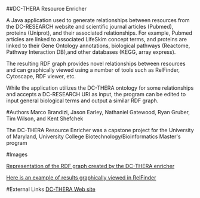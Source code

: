 ##DC-THERA Resource Enricher

A Java application used to generate relationships between resources from the DC-RESEARCH website and scientific journal articles (Pubmed), proteins (Uniprot), and their associated relationships. 
For example, Pubmed articles are linked to associated LifeSkim concept terms, and proteins are linked to their Gene Ontology annotations, biological pathways (Reactome, Pathway Interaction DB),and other databases (KEGG, array express).

The resulting RDF graph provides novel relationships between resources and can graphically viewed using a number of tools such as RelFinder, Cytoscape, RDF viewer, etc.

While the application utilizes the DC-THERA ontology for some relationships and accepts a DC-RESEARCH URI as input, the program can be edited to input general biological terms and output a similar RDF graph.

#Authors
Marco Brandizi, Jason Earley, Nathaniel Gatewood, Ryan Gruber, Tim Wilson, and Kent Shefchek

The DC-THERA Resource Enricher was a capstone project for the University of Maryland, University College
Biotechnology/Bioinformatics Master's program


#Images

[Representation of the RDF graph created by the DC-THERA enricher](https://github.com/UMUC-Capstone-Project/IntelliLeaf-Resource-Enricher/blob/master/images/RDFGraph.JPG)

[Here is an example of results graphically viewed in RelFinder](https://github.com/UMUC-Capstone-Project/IntelliLeaf-Resource-Enricher/blob/master/images/example.JPG)

#External Links
[DC-THERA Web site](http://dc-research.eu/)

